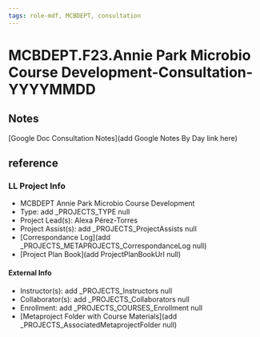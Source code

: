 ```yaml
---
tags: role-mdf, MCBDEPT, consultation
---
```

# MCBDEPT.F23.Annie Park Microbio Course Development-Consultation-YYYYMMDD

## Notes
[Google Doc Consultation Notes](add Google Notes By Day link here)

## reference
### LL Project Info
* MCBDEPT Annie Park Microbio Course Development
* Type: add _PROJECTS_TYPE null
* Project Lead(s): Alexa  Pérez-Torres 
* Project Assist(s): add _PROJECTS_ProjectAssists null
* [Correspondance Log](add _PROJECTS_METAPROJECTS_CorrespondanceLog null)
* [Project Plan Book](add ProjectPlanBookUrl null)

#### External Info
* Instructor(s): add _PROJECTS_Instructors null
* Collaborator(s): add _PROJECTS_Collaborators null
* Enrollment: add _PROJECTS_COURSES_Enrollment null
* [Metaproject Folder with Course Materials](add _PROJECTS_AssociatedMetaprojectFolder null)
